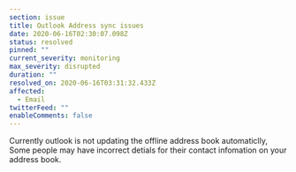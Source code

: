 ```yaml
---
section: issue
title: Outlook Address sync issues
date: 2020-06-16T02:30:07.098Z
status: resolved
pinned: ""
current_severity: monitoring
max_severity: disrupted
duration: ""
resolved_on: 2020-06-16T03:31:32.433Z
affected:
  - Email
twitterFeed: ""
enableComments: false
---
```

Currently outlook is not updating the offline address book automaticlly, Some people may have incorrect detials for their contact infomation on your address book.